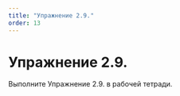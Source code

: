 ```yaml
---
title: "Упражнение 2.9."
order: 13
---
```


# Упражнение 2.9.

Выполните Упражнение 2.9. в рабочей тетради.